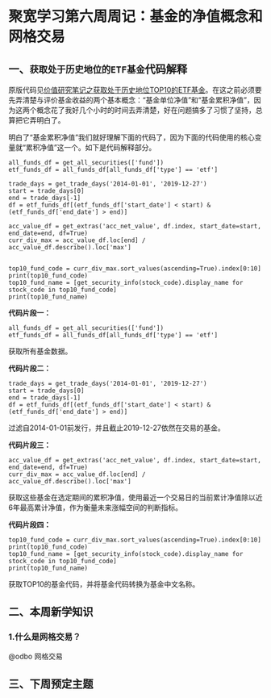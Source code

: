 # 聚宽学习第六周周记：基金的净值概念和网格交易

## 一、`获取处于历史地位的ETF基金`代码解释

原版代码见[价值研究笔记之获取处于历史地位TOP10的ETF基金](https://www.joinquant.com/view/community/detail/b7f2d084d39662b0b21295fe4db25211)。在这之前必须要先弄清楚与评价基金收益的两个基本概念：“基金单位净值”和“基金累积净值”，因为这两个概念花了我好几个小时的时间去弄清楚，好在问题搞多了习惯了坚持，总算把它弄明白了。


明白了“基金累积净值”我们就好理解下面的代码了，因为下面的代码使用的核心变量就“累积净值”这一个。如下是代码解释部分。

```
all_funds_df = get_all_securities(['fund'])
etf_funds_df = all_funds_df[all_funds_df['type'] == 'etf']

trade_days = get_trade_days('2014-01-01', '2019-12-27')
start = trade_days[0]
end = trade_days[-1]
df = etf_funds_df[(etf_funds_df['start_date'] < start) & (etf_funds_df['end_date'] > end)]

acc_value_df = get_extras('acc_net_value', df.index, start_date=start, end_date=end, df=True)
curr_div_max = acc_value_df.loc[end] / acc_value_df.describe().loc['max']


top10_fund_code = curr_div_max.sort_values(ascending=True).index[0:10]
print(top10_fund_code)
top10_fund_name = [get_security_info(stock_code).display_name for stock_code in top10_fund_code]
print(top10_fund_name)
```

**代码片段一：**

```
all_funds_df = get_all_securities(['fund'])
etf_funds_df = all_funds_df[all_funds_df['type'] == 'etf']
```

获取所有基金数据。

**代码片段二：**

```
trade_days = get_trade_days('2014-01-01', '2019-12-27')
start = trade_days[0]
end = trade_days[-1]
df = etf_funds_df[(etf_funds_df['start_date'] < start) & (etf_funds_df['end_date'] > end)]
```

过滤自2014-01-01前发行，并且截止2019-12-27依然在交易的基金。

**代码片段三：**

```
acc_value_df = get_extras('acc_net_value', df.index, start_date=start, end_date=end, df=True)
curr_div_max = acc_value_df.loc[end] / acc_value_df.describe().loc['max']
```

获取这些基金在选定期间的累积净值，使用最近一个交易日的当前累计净值除以近6年最高累计净值，作为衡量未来涨幅空间的判断指标。

**代码片段四：**

```
top10_fund_code = curr_div_max.sort_values(ascending=True).index[0:10]
print(top10_fund_code)
top10_fund_name = [get_security_info(stock_code).display_name for stock_code in top10_fund_code]
print(top10_fund_name)
```

获取TOP10的基金代码，并将基金代码转换为基金中文名称。

## 二、本周新学知识

### 1.什么是网格交易？

 @odbo
网格交易


## 三、下周预定主题
